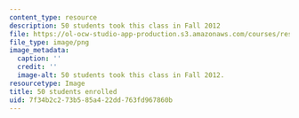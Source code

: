 ```yaml
---
content_type: resource
description: 50 students took this class in Fall 2012
file: https://ol-ocw-studio-app-production.s3.amazonaws.com/courses/res-ll-005-mathematics-of-big-data-and-machine-learning-january-iap-2020/7f34b2c273b585a422dd763fd967860b_50.png
file_type: image/png
image_metadata:
  caption: ''
  credit: ''
  image-alt: 50 students took this class in Fall 2012.
resourcetype: Image
title: 50 students enrolled
uid: 7f34b2c2-73b5-85a4-22dd-763fd967860b
---
```

